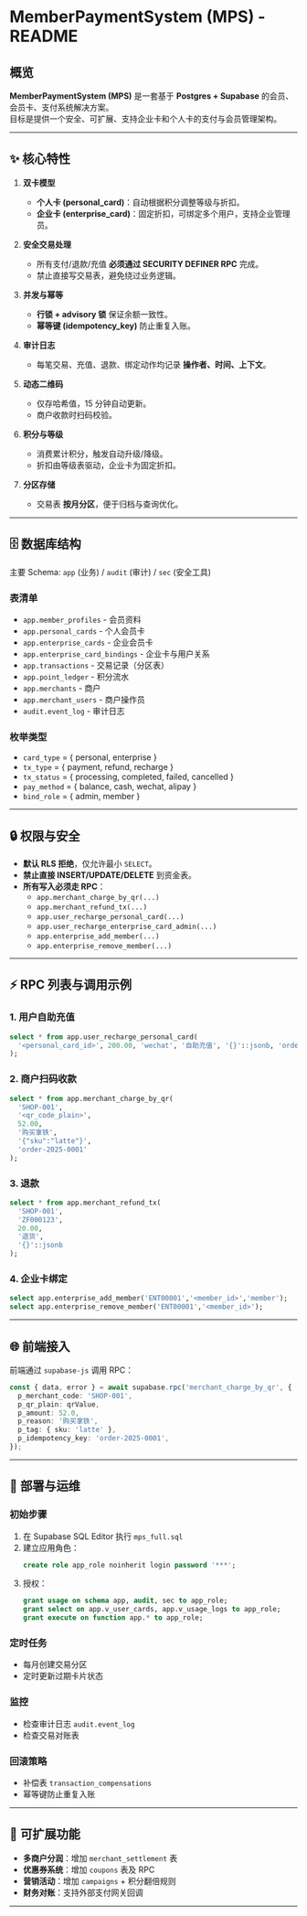 # MemberPaymentSystem (MPS) - README

## 概览

**MemberPaymentSystem (MPS)** 是一套基于 **Postgres + Supabase** 的会员、会员卡、支付系统解决方案。  
目标是提供一个安全、可扩展、支持企业卡和个人卡的支付与会员管理架构。

---

## ✨ 核心特性

1. **双卡模型**
   - **个人卡 (personal_card)**：自动根据积分调整等级与折扣。
   - **企业卡 (enterprise_card)**：固定折扣，可绑定多个用户，支持企业管理员。

2. **安全交易处理**
   - 所有支付/退款/充值 **必须通过 SECURITY DEFINER RPC** 完成。
   - 禁止直接写交易表，避免绕过业务逻辑。

3. **并发与幂等**
   - **行锁 + advisory 锁** 保证余额一致性。
   - **幂等键 (idempotency_key)** 防止重复入账。

4. **审计日志**
   - 每笔交易、充值、退款、绑定动作均记录 **操作者、时间、上下文**。

5. **动态二维码**
   - 仅存哈希值，15 分钟自动更新。
   - 商户收款时扫码校验。

6. **积分与等级**
   - 消费累计积分，触发自动升级/降级。
   - 折扣由等级表驱动，企业卡为固定折扣。

7. **分区存储**
   - 交易表 **按月分区**，便于归档与查询优化。

---

## 🗄️ 数据库结构

主要 Schema: `app` (业务) / `audit` (审计) / `sec` (安全工具)

### 表清单
- `app.member_profiles` - 会员资料
- `app.personal_cards` - 个人会员卡
- `app.enterprise_cards` - 企业会员卡
- `app.enterprise_card_bindings` - 企业卡与用户关系
- `app.transactions` - 交易记录（分区表）
- `app.point_ledger` - 积分流水
- `app.merchants` - 商户
- `app.merchant_users` - 商户操作员
- `audit.event_log` - 审计日志

### 枚举类型
- `card_type` = { personal, enterprise }
- `tx_type` = { payment, refund, recharge }
- `tx_status` = { processing, completed, failed, cancelled }
- `pay_method` = { balance, cash, wechat, alipay }
- `bind_role` = { admin, member }

---

## 🔒 权限与安全

- **默认 RLS 拒绝**，仅允许最小 `SELECT`。
- **禁止直接 INSERT/UPDATE/DELETE** 到资金表。  
- **所有写入必须走 RPC**：
  - `app.merchant_charge_by_qr(...)`
  - `app.merchant_refund_tx(...)`
  - `app.user_recharge_personal_card(...)`
  - `app.user_recharge_enterprise_card_admin(...)`
  - `app.enterprise_add_member(...)`
  - `app.enterprise_remove_member(...)`

---

## ⚡ RPC 列表与调用示例

### 1. 用户自助充值
```sql
select * from app.user_recharge_personal_card(
  '<personal_card_id>', 200.00, 'wechat', '自助充值', '{}'::jsonb, 'order-123', 'ide-123'
);
```

### 2. 商户扫码收款
```sql
select * from app.merchant_charge_by_qr(
  'SHOP-001',
  '<qr_code_plain>',
  52.00,
  '购买拿铁',
  '{"sku":"latte"}',
  'order-2025-0001'
);
```

### 3. 退款
```sql
select * from app.merchant_refund_tx(
  'SHOP-001',
  'ZF000123',
  20.00,
  '退货',
  '{}'::jsonb
);
```

### 4. 企业卡绑定
```sql
select app.enterprise_add_member('ENT00001','<member_id>','member');
select app.enterprise_remove_member('ENT00001','<member_id>');
```

---

## 🌐 前端接入

前端通过 `supabase-js` 调用 RPC：

```ts
const { data, error } = await supabase.rpc('merchant_charge_by_qr', {
  p_merchant_code: 'SHOP-001',
  p_qr_plain: qrValue,
  p_amount: 52.0,
  p_reason: '购买拿铁',
  p_tag: { sku: 'latte' },
  p_idempotency_key: 'order-2025-0001',
});
```

---

## 🚀 部署与运维

### 初始步骤
1. 在 Supabase SQL Editor 执行 `mps_full.sql`
2. 建立应用角色：
   ```sql
   create role app_role noinherit login password '***';
   ```
3. 授权：
   ```sql
   grant usage on schema app, audit, sec to app_role;
   grant select on app.v_user_cards, app.v_usage_logs to app_role;
   grant execute on function app.* to app_role;
   ```

### 定时任务
- 每月创建交易分区
- 定时更新过期卡片状态

### 监控
- 检查审计日志 `audit.event_log`
- 检查交易对账表

### 回滚策略
- 补偿表 `transaction_compensations`
- 幂等键防止重复入账

---

## 🔧 可扩展功能

- **多商户分润**：增加 `merchant_settlement` 表
- **优惠券系统**：增加 `coupons` 表及 RPC
- **营销活动**：增加 `campaigns` + 积分翻倍规则
- **财务对账**：支持外部支付网关回调

---

